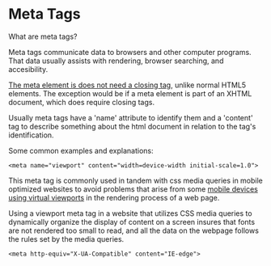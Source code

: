# Meta Tags

What are meta tags?

Meta tags communicate data to browsers and other computer programs. That data usually assists with rendering, browser searching, and accesibility.

[The meta element is does not need a closing tag](https://stackoverflow.com/questions/19506028/do-you-need-to-close-meta-and-link-tags-in-html), unlike normal HTML5 elements. The exception would be if a meta element is part of an XHTML document, which does require closing tags.

Usually meta tags have a 'name' attribute to identify them and a 'content' tag to describe something about the html document in relation to the tag's identification.

Some common examples and explanations:

    <meta name="viewport" content="width=device-width initial-scale=1.0">

This meta tag is commonly used in tandem with css media queries in mobile optimized websites to avoid problems that arise from some [mobile devices using virtual viewports](https://developer.mozilla.org/en-US/docs/Web/HTML/Viewport_meta_tag) in the rendering process of a web page.

Using a viewport meta tag in a website that utilizes CSS media queries to dynamically organize the display of content on a screen insures that fonts are not rendered too small to read, and all the data on the webpage follows the rules set by the media queries.

    <meta http-equiv="X-UA-Compatible" content="IE-edge">